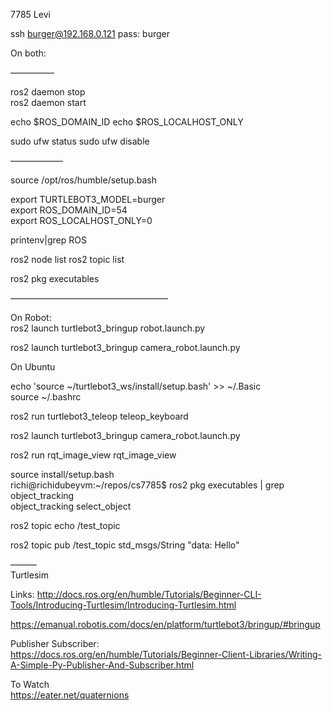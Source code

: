 7785
Levi 

ssh burger@192.168.0.121
pass: burger


On both:

————— 

ros2 daemon stop  
ros2 daemon start

echo $ROS_DOMAIN_ID
echo $ROS_LOCALHOST_ONLY

sudo ufw status
sudo ufw disable

——————

source /opt/ros/humble/setup.bash

export TURTLEBOT3_MODEL=burger  
export ROS_DOMAIN_ID=54  
export ROS_LOCALHOST_ONLY=0  

 printenv|grep ROS

ros2 node list
ros2 topic list


ros2 pkg executables 

——————————————————

On Robot:  
ros2 launch turtlebot3_bringup robot.launch.py  

ros2 launch turtlebot3_bringup camera_robot.launch.py  




On Ubuntu

echo 'source ~/turtlebot3_ws/install/setup.bash' >> ~/.Basic  
source ~/.bashrc


ros2 run turtlebot3_teleop teleop_keyboard

ros2 launch turtlebot3_bringup camera_robot.launch.py

ros2 run rqt_image_view rqt_image_view


source install/setup.bash   
richi@richidubeyvm:~/repos/cs7785$ ros2 pkg executables | grep object_tracking    
object_tracking select_object   

ros2 topic echo /test_topic   

ros2 topic pub /test_topic std_msgs/String "data: Hello"    

———    
Turtlesim



Links: 
http://docs.ros.org/en/humble/Tutorials/Beginner-CLI-Tools/Introducing-Turtlesim/Introducing-Turtlesim.html 


https://emanual.robotis.com/docs/en/platform/turtlebot3/bringup/#bringup



Publisher Subscriber:    
https://docs.ros.org/en/humble/Tutorials/Beginner-Client-Libraries/Writing-A-Simple-Py-Publisher-And-Subscriber.html 


To Watch  
https://eater.net/quaternions
